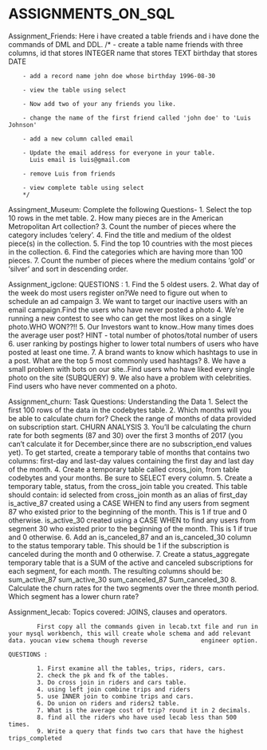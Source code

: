 # ASSIGNMENTS_ON_SQL
Assignment_Friends:
        Here i have created a table friends and i have done the commands of DML and DDL.
        /*
        - create a table name friends with three columns,
        id that stores INTEGER
        name that stores TEXT
        birthday that stores DATE


        - add a record name john doe whose birthday 1996-08-30

        - view the table using select

        - Now add two of your any friends you like.

        - change the name of the first friend called 'john doe' to 'Luis Johnson'

        - add a new column called email

        - Update the email address for everyone in your table.
          Luis email is luis@gmail.com

        - remove Luis from friends

        - view complete table using select
        */
        
Assingment_Museum:
         Complete the following Questions-
          1. Select the top 10 rows in the met table.
          2. How many pieces are in the American Metropolitan Art collection?
          3. Count the number of pieces where the category includes ‘celery’.
          4. Find the title and medium of the oldest piece(s) in the collection.
          5. Find the top 10 countries with the most pieces in the collection.
          6. Find the categories which are having more than 100 pieces.
          7. Count the number of pieces where the medium contains ‘gold’ or ‘silver’ and sort in descending order.
          
 Assignment_igclone:
          QUESTIONS :
          1. Find the 5 oldest users.
          2. What day of the week do most users register on?We need to figure out when to schedule an ad campaign
          3. We want to target our inactive users with an email campaign.Find the users who have never posted a photo
          4. We're running a new contest to see who can get the most likes on a single photo.WHO WON??!!
          5. Our Investors want to know..How many times does the average user post?
          HINT - total number of photos/total number of users
          6. user ranking by postings higher to lower total numbers of users who have posted at least one time.
          7. A brand wants to know which hashtags to use in a post. What are the top 5 most commonly used hashtags?
          8. We have a small problem with bots on our site..Find users who have liked every single photo on the site (SUBQUERY)
          9. We also have a problem with celebrities. Find users who have never commented on a photo.

Assignment_churn:
        Task Questions:
                Understanding the Data
                1. Select the first 100 rows of the data in the codebytes table.
                2. Which months will you be able to calculate churn for? Check the range of months of data provided on subscription start.
                    CHURN ANALYSIS
                3. You’ll be calculating the churn rate for both segments (87 and 30) over the first 3 months of 2017 (you can’t calculate it for December,since there are no                                 subscription_end values yet). To get started, create a temporary table of months that contains two columns: first-day and last-day values containing the first day                        and last day of the month.
                4. Create a temporary table called cross_join, from table codebytes and your months. Be sure to SELECT every column.
                5. Create a temporary table, status, from the cross_join table you created. This table should contain:
                    id selected from cross_join
                    month as an alias of first_day
                    is_active_87 created using a CASE WHEN to find any users from segment 87 who existed prior to the beginning of the month. This is 1 if true and 0 otherwise.                              is_active_30 created using a CASE WHEN to find any users from segment 30 who existed prior to the beginning of the month. This is 1 if true and 0 otherwise.
                6. Add an is_canceled_87 and an is_canceled_30 column to the status temporary table. This should be 1 if the subscription is canceled during the month and 0 otherwise.
                7. Create a status_aggregate temporary table that is a SUM of the active and canceled subscriptions for each segment, for each month.
                    The resulting columns should be:
                    sum_active_87
                    sum_active_30
                    sum_canceled_87
                    Sum_canceled_30
                8. Calculate the churn rates for the two segments over the three month period. Which segment has a lower churn rate?
                
            
Assignment_lecab:
          Topics covered: JOINS, clauses and operators.

            First copy all the commands given in lecab.txt file and run in your mysql workbench, this will create whole schema and add relevant data. youcan view schema though reverse               engineer option.

    QUESTIONS :

            1. First examine all the tables, trips, riders, cars.
            2. check the pk and fk of the tables.
            3. Do cross join in riders and cars table.
            4. using left join combine trips and riders
            5. use INNER join to combine trips and cars.
            6. Do union on riders and riders2 table.
            7. What is the average cost of trip? round it in 2 decimals.
            8. find all the riders who have used lecab less than 500 times.
            9. Write a query that finds two cars that have the highest trips_completed
